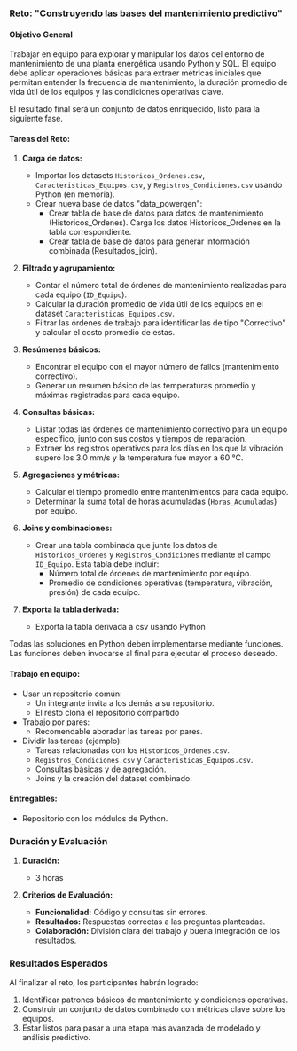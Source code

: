 ### Reto: **"Construyendo las bases del mantenimiento predictivo"**

#### **Objetivo General**  
Trabajar en equipo para explorar y manipular los datos del entorno de mantenimiento de una planta energética usando Python y SQL. El equipo debe aplicar operaciones básicas para extraer métricas iniciales que permitan entender la frecuencia de mantenimiento, la duración promedio de vida útil de los equipos y las condiciones operativas clave. 

El resultado final será un conjunto de datos enriquecido, listo para la siguiente fase.


#### **Tareas del Reto:**
1. **Carga de datos:**
   - Importar los datasets `Historicos_Ordenes.csv`, `Caracteristicas_Equipos.csv`, y `Registros_Condiciones.csv` usando Python (en memoria).
   - Crear nueva base de datos "data_powergen":
      - Crear tabla de base de datos para datos de mantenimiento (Historicos_Ordenes). Carga los datos Historicos_Ordenes en la tabla correspondiente.
      - Crear tabla de base de datos para generar información combinada (Resultados_join).

2. **Filtrado y agrupamiento:**
   - Contar el número total de órdenes de mantenimiento realizadas para cada equipo (`ID_Equipo`).
   - Calcular la duración promedio de vida útil de los equipos en el dataset `Caracteristicas_Equipos.csv`.
   - Filtrar las órdenes de trabajo para identificar las de tipo "Correctivo" y calcular el costo promedio de estas.

3. **Resúmenes básicos:**
   - Encontrar el equipo con el mayor número de fallos (mantenimiento correctivo).
   - Generar un resumen básico de las temperaturas promedio y máximas registradas para cada equipo.

4. **Consultas básicas:**
   - Listar todas las órdenes de mantenimiento correctivo para un equipo específico, junto con sus costos y tiempos de reparación.
   - Extraer los registros operativos para los días en los que la vibración superó los 3.0 mm/s y la temperatura fue mayor a 60 °C.

5. **Agregaciones y métricas:**
   - Calcular el tiempo promedio entre mantenimientos para cada equipo.
   - Determinar la suma total de horas acumuladas (`Horas_Acumuladas`) por equipo.

6. **Joins y combinaciones:**
   - Crear una tabla combinada que junte los datos de `Historicos_Ordenes` y `Registros_Condiciones` mediante el campo `ID_Equipo`. Esta tabla debe incluir:
     - Número total de órdenes de mantenimiento por equipo.
     - Promedio de condiciones operativas (temperatura, vibración, presión) de cada equipo.

7. **Exporta la tabla derivada:**
   - Exporta la tabla derivada a csv usando Python

Todas las soluciones en Python deben implementarse mediante funciones. Las funciones deben invocarse al final para ejecutar el proceso deseado.

#### **Trabajo en equipo:**  
   - Usar un repositorio común:
      - Un integrante invita a los demás a su repositorio.
      - El resto clona el repositorio compartido
   - Trabajo por pares:
      - Recomendable aboradar las tareas por pares.
   - Dividir las tareas (ejemplo):
      - Tareas relacionadas con los `Historicos_Ordenes.csv`.
      - `Registros_Condiciones.csv` y `Caracteristicas_Equipos.csv`.
      - Consultas básicas y de agregación.
      - Joins y la creación del dataset combinado.

#### **Entregables:**
- Repositorio con los módulos de Python.


### **Duración y Evaluación**
1. **Duración:**  
   - 3 horas


3. **Criterios de Evaluación:**  
   - **Funcionalidad:** Código y consultas sin errores.  
   - **Resultados:** Respuestas correctas a las preguntas planteadas.  
   - **Colaboración:** División clara del trabajo y buena integración de los resultados.


### **Resultados Esperados**
Al finalizar el reto, los participantes habrán logrado:
1. Identificar patrones básicos de mantenimiento y condiciones operativas.
2. Construir un conjunto de datos combinado con métricas clave sobre los equipos.
3. Estar listos para pasar a una etapa más avanzada de modelado y análisis predictivo.